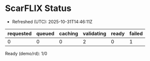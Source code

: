 ﻿# ScarFLIX Status

* Refreshed (UTC): 2025-10-31T14:46:11Z

| requested | queued | caching | validating | ready | failed |
|-----------|--------|---------|------------|-------|--------|
| 0 | 0 | 0 | 2 | 0 | 1 |

Ready (demo/rd): 1/0
